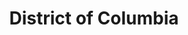 ---
title: "District of Columbia"
hashtag: district-of-columbia
borders:
  - Maryland
  - Virginia
tags:
  - United States
---